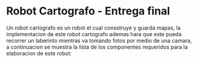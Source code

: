 # Robot Cartografo - Entrega final

Un robot cartografo es un robot el cual consstruye y guarda mapas, la implementacion de este robot cartografo ademas hara que este pueda recorrer un laberinto mientras va tomando fotos por medio de una camara, a continuacion se muestra la lista de los componentes requeridos para la elaboracion de este robot:
